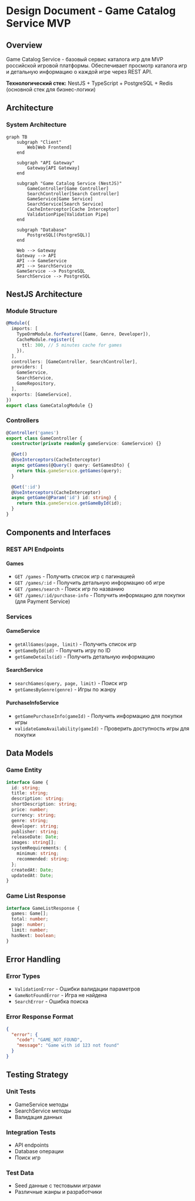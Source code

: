 # Design Document - Game Catalog Service MVP

## Overview

Game Catalog Service - базовый сервис каталога игр для MVP российской игровой платформы. Обеспечивает просмотр каталога игр и детальную информацию о каждой игре через REST API.

**Технологический стек:** NestJS + TypeScript + PostgreSQL + Redis (основной стек для бизнес-логики)

## Architecture

### System Architecture

```mermaid
graph TB
    subgraph "Client"
        Web[Web Frontend]
    end
    
    subgraph "API Gateway"
        Gateway[API Gateway]
    end
    
    subgraph "Game Catalog Service (NestJS)"
        GameController[Game Controller]
        SearchController[Search Controller]
        GameService[Game Service]
        SearchService[Search Service]
        CacheInterceptor[Cache Interceptor]
        ValidationPipe[Validation Pipe]
    end
    
    subgraph "Database"
        PostgreSQL[(PostgreSQL)]
    end
    
    Web --> Gateway
    Gateway --> API
    API --> GameService
    API --> SearchService
    GameService --> PostgreSQL
    SearchService --> PostgreSQL
```

## NestJS Architecture

### Module Structure

```typescript
@Module({
  imports: [
    TypeOrmModule.forFeature([Game, Genre, Developer]),
    CacheModule.register({
      ttl: 300, // 5 minutes cache for games
    }),
  ],
  controllers: [GameController, SearchController],
  providers: [
    GameService,
    SearchService,
    GameRepository,
  ],
  exports: [GameService],
})
export class GameCatalogModule {}
```

### Controllers

```typescript
@Controller('games')
export class GameController {
  constructor(private readonly gameService: GameService) {}

  @Get()
  @UseInterceptors(CacheInterceptor)
  async getGames(@Query() query: GetGamesDto) {
    return this.gameService.getGames(query);
  }

  @Get(':id')
  @UseInterceptors(CacheInterceptor)
  async getGame(@Param('id') id: string) {
    return this.gameService.getGameById(id);
  }
}
```

## Components and Interfaces

### REST API Endpoints

#### Games
- `GET /games` - Получить список игр с пагинацией
- `GET /games/:id` - Получить детальную информацию об игре
- `GET /games/search` - Поиск игр по названию
- `GET /games/:id/purchase-info` - Получить информацию для покупки (для Payment Service)

### Services

#### GameService
- `getAllGames(page, limit)` - Получить список игр
- `getGameById(id)` - Получить игру по ID
- `getGameDetails(id)` - Получить детальную информацию

#### SearchService
- `searchGames(query, page, limit)` - Поиск игр
- `getGamesByGenre(genre)` - Игры по жанру

#### PurchaseInfoService
- `getGamePurchaseInfo(gameId)` - Получить информацию для покупки игры
- `validateGameAvailability(gameId)` - Проверить доступность игры для покупки

## Data Models

### Game Entity

```typescript
interface Game {
  id: string;
  title: string;
  description: string;
  shortDescription: string;
  price: number;
  currency: string;
  genre: string;
  developer: string;
  publisher: string;
  releaseDate: Date;
  images: string[];
  systemRequirements: {
    minimum: string;
    recommended: string;
  };
  createdAt: Date;
  updatedAt: Date;
}
```

### Game List Response

```typescript
interface GameListResponse {
  games: Game[];
  total: number;
  page: number;
  limit: number;
  hasNext: boolean;
}
```

## Error Handling

### Error Types
- `ValidationError` - Ошибки валидации параметров
- `GameNotFoundError` - Игра не найдена
- `SearchError` - Ошибка поиска

### Error Response Format

```json
{
  "error": {
    "code": "GAME_NOT_FOUND",
    "message": "Game with id 123 not found"
  }
}
```

## Testing Strategy

### Unit Tests
- GameService методы
- SearchService методы
- Валидация данных

### Integration Tests
- API endpoints
- Database операции
- Поиск игр

### Test Data
- Seed данные с тестовыми играми
- Различные жанры и разработчики